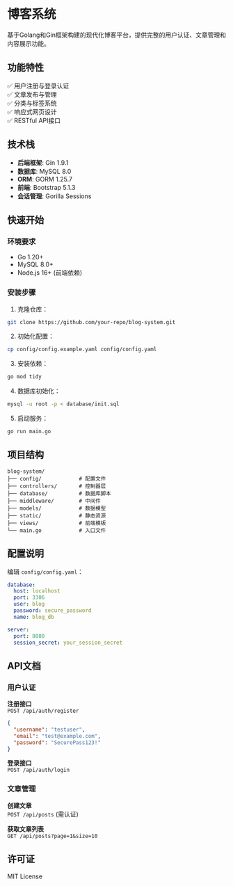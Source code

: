 # 博客系统

基于Golang和Gin框架构建的现代化博客平台，提供完整的用户认证、文章管理和内容展示功能。

## 功能特性

✅ 用户注册与登录认证  
✅ 文章发布与管理  
✅ 分类与标签系统  
✅ 响应式网页设计  
✅ RESTful API接口

## 技术栈

- **后端框架**: Gin 1.9.1
- **数据库**: MySQL 8.0
- **ORM**: GORM 1.25.7
- **前端**: Bootstrap 5.1.3
- **会话管理**: Gorilla Sessions

## 快速开始

### 环境要求

- Go 1.20+ 
- MySQL 8.0+
- Node.js 16+ (前端依赖)

### 安装步骤

1. 克隆仓库：
```bash
git clone https://github.com/your-repo/blog-system.git
```

2. 初始化配置：
```bash
cp config/config.example.yaml config/config.yaml
```

3. 安装依赖：
```bash
go mod tidy
```

4. 数据库初始化：
```bash
mysql -u root -p < database/init.sql
```

5. 启动服务：
```bash
go run main.go
```

## 项目结构

```
blog-system/
├── config/            # 配置文件
├── controllers/       # 控制器层
├── database/          # 数据库脚本
├── middleware/        # 中间件
├── models/            # 数据模型
├── static/            # 静态资源
├── views/             # 前端模板
└── main.go            # 入口文件
```

## 配置说明

编辑 `config/config.yaml`：

```yaml
database:
  host: localhost
  port: 3306
  user: blog
  password: secure_password
  name: blog_db

server:
  port: 8080
  session_secret: your_session_secret
```

## API文档

### 用户认证

**注册接口**  
`POST /api/auth/register`

```json
{
  "username": "testuser",
  "email": "test@example.com",
  "password": "SecurePass123!"
}
```

**登录接口**  
`POST /api/auth/login`

### 文章管理

**创建文章**  
`POST /api/posts` (需认证)

**获取文章列表**  
`GET /api/posts?page=1&size=10`

## 许可证

MIT License